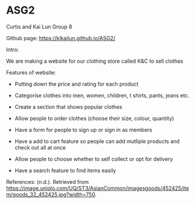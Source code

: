 # ASG2
Curtis and Kai Lun Group 8

Github page: https://klkailun.github.io/ASG2/

Intro:

We are making a website for our clothing store called K&C to sell clothes

Features of website:
- Putting down the price and rating for each product

- Categorise clothes into men, women, children, t shirts, pants, jeans etc.

- Create a section that shows popular clothes

- Allow people to order clothes (choose their size, colour, quantity)

- Have a form for people to sign up or sign in as members

- Have a add to cart feature so people can add mutliple products and check out all at once

- Allow people to choose whether to self collect or opt for delivery

- Have a search feature to find items easily


References:
 (n.d.). Retrieved from https://image.uniqlo.com/UQ/ST3/AsianCommon/imagesgoods/452425/item/goods_32_452425.jpg?width=750. 